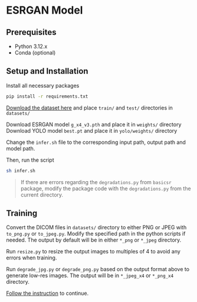 # ESRGAN Model

## Prerequisites

- Python 3.12.x
- Conda (optional)

## Setup and Installation

Install all necessary packages
```bash
pip install -r requirements.txt
```

[Download the dataset here](https://physionet.org/content/vindr-spinexr/1.0.0/) and place `train/` and `test/` directories in `datasets/`

Download ESRGAN model `g_x4_v3.pth` and place it in `weights/` directory
Download YOLO model `best.pt` and place it in `yolo/weights/` directory

Change the `infer.sh` file to the corresponding input path, output path and model path.

Then, run the script
```bash
sh infer.sh
```

> If there are errors regarding the `degradations.py` from `basicsr` package, modify the package code with the `degradations.py` from the current directory.

## Training
Convert the DICOM files in `datasets/` directory to either PNG or JPEG with `to_png.py` or `to_jpeg.py`. Modify the specified path in the python scripts if needed. The output by default will be in either `*_png` or `*_jpeg` directory.

Run `resize.py` to resize the output images to multiples of 4 to avoid any errors when training.

Run `degrade_jpg.py` or `degrade_png.py` based on the output format above to generate low-res images. The output will be in `*_jpeg_x4` or `*_png_x4` directory.

[Follow the instruction](https://github.com/xinntao/Real-ESRGAN/blob/master/docs/Training.md#use-your-own-paired-data) to continue.